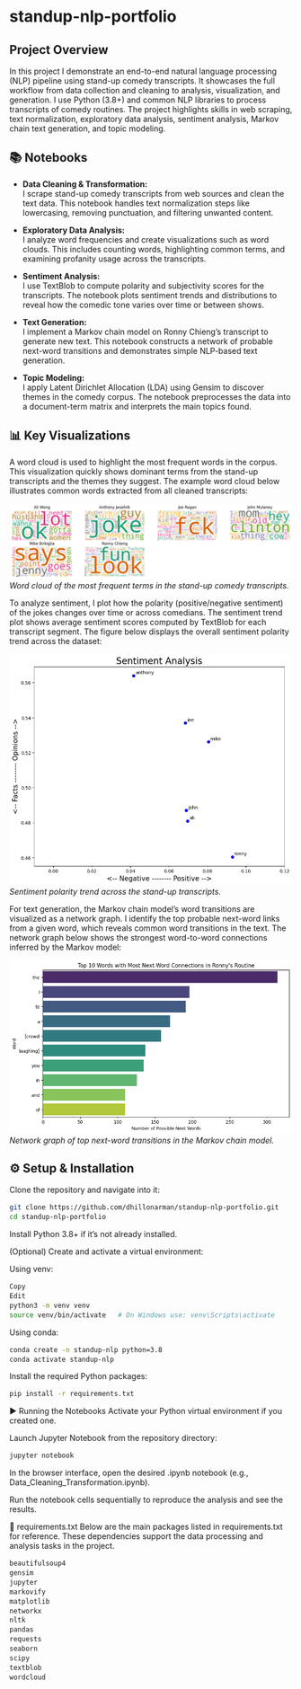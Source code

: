 # standup-nlp-portfolio

## Project Overview

In this project I demonstrate an end-to-end natural language processing (NLP) pipeline using stand-up comedy transcripts. It showcases the full workflow from data collection and cleaning to analysis, visualization, and generation. I use Python (3.8+) and common NLP libraries to process transcripts of comedy routines. The project highlights skills in web scraping, text normalization, exploratory data analysis, sentiment analysis, Markov chain text generation, and topic modeling.

## 📚 Notebooks

- **Data Cleaning & Transformation:**  
  I scrape stand-up comedy transcripts from web sources and clean the text data. This notebook handles text normalization steps like lowercasing, removing punctuation, and filtering unwanted content.

- **Exploratory Data Analysis:**  
  I analyze word frequencies and create visualizations such as word clouds. This includes counting words, highlighting common terms, and examining profanity usage across the transcripts.

- **Sentiment Analysis:**  
  I use TextBlob to compute polarity and subjectivity scores for the transcripts. The notebook plots sentiment trends and distributions to reveal how the comedic tone varies over time or between shows.

- **Text Generation:**  
  I implement a Markov chain model on Ronny Chieng’s transcript to generate new text. This notebook constructs a network of probable next-word transitions and demonstrates simple NLP-based text generation.

- **Topic Modeling:**  
  I apply Latent Dirichlet Allocation (LDA) using Gensim to discover themes in the comedy corpus. The notebook preprocesses the data into a document-term matrix and interprets the main topics found.

## 📊 Key Visualizations

A word cloud is used to highlight the most frequent words in the corpus. This visualization quickly shows dominant terms from the stand-up transcripts and the themes they suggest. The example word cloud below illustrates common words extracted from all cleaned transcripts:

![Word Cloud Example](images/wordcloud_example.png)  
*Word cloud of the most frequent terms in the stand-up comedy transcripts.*

To analyze sentiment, I plot how the polarity (positive/negative sentiment) of the jokes changes over time or across comedians. The sentiment trend plot shows average sentiment scores computed by TextBlob for each transcript segment. The figure below displays the overall sentiment polarity trend across the dataset:

![Sentiment Trend](images/sentiment_trend.png)  
*Sentiment polarity trend across the stand-up transcripts.*

For text generation, the Markov chain model’s word transitions are visualized as a network graph. I identify the top probable next-word links from a given word, which reveals common word transitions in the text. The network graph below shows the strongest word-to-word connections inferred by the Markov model:

![Markov Chain Network](images/markov_connections.png)  
*Network graph of top next-word transitions in the Markov chain model.*

## ⚙️ Setup & Installation

Clone the repository and navigate into it:

```bash
git clone https://github.com/dhillonarman/standup-nlp-portfolio.git
cd standup-nlp-portfolio
```
Install Python 3.8+ if it’s not already installed.

(Optional) Create and activate a virtual environment:

Using venv:

```bash
Copy
Edit
python3 -m venv venv
source venv/bin/activate   # On Windows use: venv\Scripts\activate
```
Using conda:

```bash
conda create -n standup-nlp python=3.8
conda activate standup-nlp
```

Install the required Python packages:

```bash
pip install -r requirements.txt
```

▶️ Running the Notebooks
Activate your Python virtual environment if you created one.

Launch Jupyter Notebook from the repository directory:

```bash
jupyter notebook
```
In the browser interface, open the desired .ipynb notebook (e.g., Data_Cleaning_Transformation.ipynb).

Run the notebook cells sequentially to reproduce the analysis and see the results.

📜 requirements.txt
Below are the main packages listed in requirements.txt for reference. These dependencies support the data processing and analysis tasks in the project.

```bash
beautifulsoup4
gensim
jupyter
markovify
matplotlib
networkx
nltk
pandas
requests
seaborn
scipy
textblob
wordcloud
```
